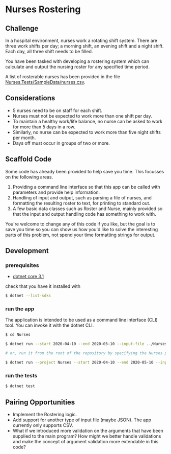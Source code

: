 # Nurses Rostering

## Challenge

In a hospital environment, nurses work a rotating shift system. There are three work shifts per day; a morning shift, an evening shift and a night shift. Each day, all three shift needs to be filled.

You have been tasked with developing a rostering system which can calculate and output the nursing roster for any specified time period.

A list of rosterable nurses has been provided in the file [Nurses.Tests/SampleData/nurses.csv](Nurses.Tests/SampleData/nurses.csv).

## Considerations

- 5 nurses need to be on staff for each shift.
- Nurses must not be expected to work more than one shift per day.
- To maintain a healthy work/life balance, no nurse can be asked to work for more than 5 days in a row.
- Similarly, no nurse can be expected to work more than five night shifts per month.
- Days off must occur in groups of two or more.

## Scaffold Code

Some code has already been provided to help save you time. This focusses on the following areas.

1. Providing a command line interface so that this app can be called with parameters and provide help information.
2. Handling of input and output, such as parsing a file of nurses, and formatting the resulting roster to text, for printing to standard out.
3. A few basic data classes such as Roster and Nurse, mainly provided so that the input and output handling code has something to work with.

You're welcome to change any of this code if you like, but the goal is to save you time so you can show us how you'd like to solve the interesting parts of this problem, not spend your time formatting strings for output.

## Development

### prerequisites

- [dotnet core 3.1](https://dotnet.microsoft.com/download/dotnet-core/3.1)

check that you have it installed with

```bash
$ dotnet --list-sdks
```

### run the app

The application is intended to be used as a command line interface (CLI) tool. You can invoke it with the dotnet CLI.

```bash
$ cd Nurses

$ dotnet run --start 2020-04-10 --end 2020-05-10 --input-file ../Nurses.Tests/SampleData/nurses.csv

# or, run it from the root of the repository by specifying the Nurses project using the --project flag

$ dotnet run --project Nurses --start 2020-04-10 --end 2020-05-10 --input-file Nurses.Tests/SampleData/nurses.csv
```

### run the tests

```bash
$ dotnet test
```

## Pairing Opportunities

- Implement the Rostering logic.
- Add support for another type of input file (maybe JSON). The app currently only supports CSV.
- What if we introduced more validation on the arguments that have been supplied to the main program? How might we better handle validations and make the concept of argument validation more extendable in this code?
